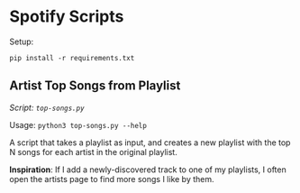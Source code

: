 # Spotify Scripts

Setup:

`pip install -r requirements.txt`

## Artist Top Songs from Playlist

_Script: `top-songs.py`_

Usage: `python3 top-songs.py --help`

A script that takes a playlist as input, and creates a new playlist with the top N songs for each artist in the original playlist.

__Inspiration__: If I add a newly-discovered track to one of my playlists, I often open the artists page to find more songs I like by them.

